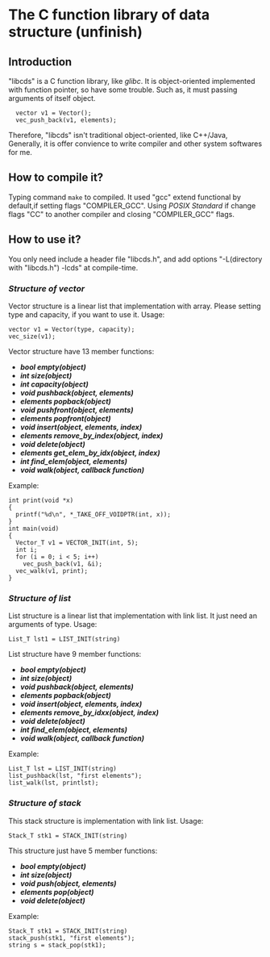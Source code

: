 # The C function library of data structure  (unfinish)
## Introduction
"libcds" is a C function library, like *glibc*. It is object-oriented implemented with function pointer, so have some trouble. 
Such as, it must passing arguments of itself object.

```
  vector v1 = Vector();
  vec_push_back(v1, elements);
```
Therefore, "libcds" isn't traditional object-oriented, like C++/Java, Generally, it is offer convience to write compiler and other system softwares for me.

## How to compile it?
Typing command `make` to compiled. It used "gcc" extend functional by default,if setting flags "COMPILER_GCC".
Using *POSIX Standard* if change flags "CC" to another compiler and closing "COMPILER_GCC" flags.

## How to use it?
You only need include a header file "libcds.h", and add options "-L(directory with "libcds.h") -lcds" at compile-time.
### *Structure of vector*
Vector structure is a linear list that implementation with array. Please setting type and capacity, if you want to use it. Usage:
```
vector v1 = Vector(type, capacity);
vec_size(v1);
```
Vector structure have 13 member functions:
* ***bool empty(object)***
* ***int size(object)***
* ***int capacity(object)***
* ***void pushback(object, elements)***
* ***elements popback(object)***
* ***void pushfront(object, elements)***
* ***elements popfront(object)***
* ***void insert(object, elements, index)***
* ***elements remove_by_index(object, index)***
* ***void delete(object)***
* ***elements get_elem_by_idx(object, index)***
* ***int find_elem(object, elements)***
* ***void walk(object, callback function)***

Example:
```
int print(void *x)
{
  printf("%d\n", *_TAKE_OFF_VOIDPTR(int, x));
}
int main(void) 
{
  Vector_T v1 = VECTOR_INIT(int, 5);
  int i;
  for (i = 0; i < 5; i++)
    vec_push_back(v1, &i);
  vec_walk(v1, print);
}

```
### *Structure of list*
List structure is a linear list that implementation with link list. It just need an arguments of type.
Usage:
```
List_T lst1 = LIST_INIT(string)
```
List structure have 9 member functions:
* ***bool empty(object)***
* ***int size(object)***
* ***void pushback(object, elements)***
* ***elements popback(object)***
* ***void insert(object, elements, index)***
* ***elements remove_by_idxx(object, index)***
* ***void delete(object)***
* ***int find_elem(object, elements)***
* ***void walk(object, callback function)***

Example:
```
List_T lst = LIST_INIT(string)
list_pushback(lst, "first elements");
list_walk(lst, printlst);
```

### *Structure of stack*
This stack structure is implementation with link list. 
Usage:
```
Stack_T stk1 = STACK_INIT(string)
```
This structure just have 5 member functions:
* ***bool empty(object)***
* ***int size(object)***
* ***void push(object, elements)***
* ***elements pop(object)***
* ***void delete(object)***

Example:
```
Stack_T stk1 = STACK_INIT(string)
stack_push(stk1, "first elements");
string s = stack_pop(stk1);
```
